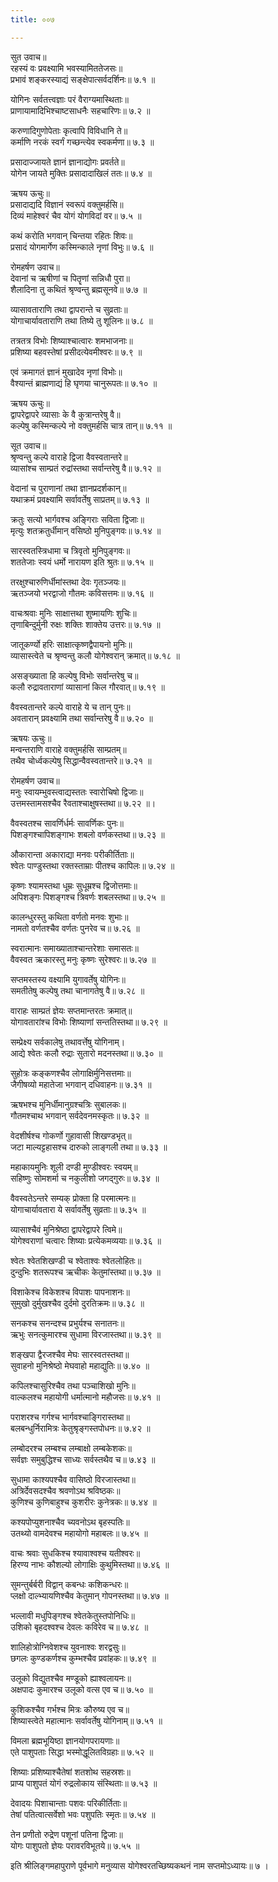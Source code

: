 ```yaml
---
title: ००७

---
```

सुत उवाच॥  
रहस्यं वः प्रवक्ष्यामि भवस्यामिततेजसः॥  
प्रभावं शङ्करस्याद्यं सङ्क्षेपात्सर्वदर्शिनः॥ ७.१ ॥  
  
योगिनः सर्वतत्त्वज्ञाः परं वैराग्यमास्थिताः॥  
प्राणायामादिभिश्चाष्टसाधनैः सहचारिणः॥ ७.२ ॥  
  
करुणादिगुणोपेताः कृत्वापि विविधानि ते॥  
कर्माणि नरकं स्वर्गं गच्छन्त्येव स्वकर्मणा॥ ७.३ ॥  
  
प्रसादाज्जायते ज्ञानं ज्ञानाद्योगः प्रवर्तते॥  
योगेन जायते मुक्तिः प्रसादादाखिलं ततः॥ ७.४ ॥  
  
ऋषय ऊचुः॥  
प्रसादाद्यदि विज्ञानं स्वरूपं वक्तुमर्हसि॥  
दिव्यं माहेश्वरं चैव योगं योगविदां वर॥ ७.५ ॥  
  
कथं करोति भगवान् चिन्तया रहितः शिवः॥  
प्रसादं योगमार्गेण कस्मिन्काले नृणां विभुः॥ ७.६ ॥  
  
रोमहर्षण उवाच॥  
देवानां च ऋषीणां च पितॄणां सन्निधौ पुरा॥  
शैलादिना तु कथितं श्रृण्वन्तु ब्रह्मसूनवे॥ ७.७ ॥  
  
व्यासावताराणि तथा द्वापरान्ते च सुव्रताः॥  
योगाचार्यावताराणि तथा तिष्ये तु शूलिनः॥ ७.८ ॥  
  
तत्रतत्र विभोः शिष्याश्चात्वारः शमभाजनाः॥  
प्रशिष्या बहवस्तेषां प्रसीदत्येवमीश्वरः॥ ७.९ ॥  
  
एवं क्रमागतं ज्ञानं मुखादेव नृणां विभोः॥  
वैश्यान्तं ब्राह्मणाद्यं हि घृणया चानुरूपतः॥ ७.१० ॥  
  
ऋषय ऊचुः॥  
द्वापरेद्वापरे व्यासाः के वै कुत्रान्तरेषु वै॥  
कल्पेषु कस्मिन्कल्पे नो वक्तुमर्हसि चात्र तान्॥ ७.११ ॥  
  
सूत उवाच॥  
श्रृण्वन्तु कल्पे वाराहे द्विजा वैवस्वतान्तरे॥  
व्यासांश्च साम्प्रतं रुद्रांस्तथा सर्वान्तरेषु वै॥ ७.१२ ॥  
  
वेदानां च पुराणानां तथा ज्ञानप्रदर्शकान्॥  
यथाक्रमं प्रवक्ष्यामि सर्वावर्तेषु साप्रतम्॥ ७.१३ ॥  
  
क्रतुः सत्यो भार्गवश्च अङ्गिराः सविता द्विजाः॥  
मृत्युः शतक्रतुर्धीमान् वसिष्ठो मुनिपुङ्गवः॥ ७.१४ ॥  
  
सारस्वतस्त्रिधामा च त्रिवृतो मुनिपुङ्गवः॥  
शततेजाः स्वयं धर्मो नारायण इति श्रुतः॥ ७.१५ ॥  
  
तरक्षुश्चारुणिर्धीमांस्तथा देवः गृतञ्जयः॥  
ऋतञ्जयो भरद्वाजो गौतमः कविसत्तमः॥ ७.१६ ॥  
  
वाचःश्रवाः मुनिः साक्षात्तथा शुष्मायणिः शुचिः॥  
तृणाबिन्दुर्मुनी रुक्षः शक्तिः शाक्तेय उत्तरः॥ ७.१७ ॥  
  
जातूकर्ण्यो हरिः साक्षात्कृष्णद्वैपायनो मुनिः॥  
व्यासास्त्वेते च श्रृण्वन्तु कलौ योगेश्वरान् क्रमात्॥ ७.१८ ॥  
  
असङ्ख्याता हि कल्पेषु विभोः सर्वान्तरेषु च॥  
कलौ रुद्रावताराणां व्यासानां किल गौरवात्॥ ७.१९ ॥  
  
वैवस्वतान्तरे कल्पे वाराहे ये च तान् पुनः॥  
अवतारान् प्रवक्ष्यामि तथा सर्वान्तरेषु वै॥ ७.२० ॥  
  
ऋषयः ऊचुः॥  
मन्वन्तराणि वाराहे वक्तुमर्हसि साम्प्रतम्॥  
तथैव चोर्ध्वकल्पेषु सिद्धान्वैवस्वतान्तरे॥ ७.२१ ॥  
  
रोमहर्षण उवाच॥  
मनुः स्वायम्भुवस्त्वाद्यस्ततः स्वारोचिषो द्विजाः॥  
उत्तमस्तामसश्चैव रैवताश्चाक्षुषस्तथा॥ ७.२२ ॥।  
  
वैवस्वतश्च सावर्णिर्धर्मः सावर्णिकः पुनः॥  
पिशङ्गश्चापिशङ्गाभः शबलो वर्णकस्तथा॥ ७.२३ ॥  
  
औकारान्ता अकाराद्या मनवः परीकीर्तिताः॥  
श्वेतः पाण्डुस्तथा रक्तस्ताम्राः पीतश्च कापिलः॥ ७.२४ ॥  
  
कृष्णः श्यामस्तथा धूम्रः सुधूम्रश्च द्विजोत्तमाः॥  
अपिशङ्गः पिशङ्गश्च त्रिवर्णः शबलस्तथा॥ ७.२५ ॥  
  
कालन्धुरस्तु कथिता वर्णतो मनवः शुभाः॥  
नामतो वर्णतश्चैव वर्णतः पुनरेव च॥ ७.२६ ॥  
  
स्वरात्मानः समाख्याताश्चान्तरेशाः समासतः॥  
वैवस्वत ऋकारस्तु मनुः कृष्णः सुरेश्वरः॥ ७.२७ ॥  
  
सप्तमस्तस्य वक्ष्यामि युगावर्तेषु योगिनः॥  
समतीतेषु कल्पेषु तथा चानागतेषु वै॥ ७.२८ ॥  
  
वाराहः साम्प्रतं ज्ञेयः सप्तमान्तरतः क्रमात्॥  
योगावतारांश्च विभोः शिष्याणां सन्ततिस्तथा॥ ७.२९ ॥  
  
सम्प्रेक्ष्य सर्वकालेषु तथावर्त्तेषु योगिनाम्।  
आद्ये श्वेतः कलौ रुद्राः सुतारो मदनस्तथा॥ ७.३० ॥  
  
सुहोत्रः कङ्कणश्चैव लोगाक्षिर्मुनिसत्तमाः॥  
जैगीषव्यो महातेजा भगवान् दधिवाहनः॥ ७.३१ ॥  
  
ऋषभश्च मुनिर्धीमानुग्रश्चत्रिः सुबालकः॥  
गौतमश्चाथ भगवान् सर्वदेवनमस्कृतः॥ ७.३२ ॥  
  
वेदशीर्षश्च गोकर्णो गुहावासी शिखण्डभृत्॥  
जटा माल्यट्टहासश्च दारुको लाङ्गली तथा॥ ७.३३ ॥  
  
महाकायमुनिः शूली दण्डी मुण्डीश्वरः स्वयम्॥  
सहिष्णुः सोमशर्मा च नकुलीशो जगद्गुरुः॥ ७.३४ ॥  
  
वैवस्वतेऽन्तरे सम्यक् प्रोक्ता हि परमात्मनः॥  
योगाचार्यावतारा ये सर्वावर्तेषु सुव्रताः॥ ७.३५ ॥  
  
व्यासाश्चैवं मुनिश्रेष्ठा द्वापरेद्वापरे त्विमे॥  
योगेश्वराणां चत्वारः शिष्याः प्रत्येकमव्ययाः॥ ७.३६ ॥  
  
श्वेतः श्वेतशिखण्डी च श्वेताश्वः श्वेतलोहितः॥  
दुन्दुभिः शतरूपश्च ऋचीकः केतुमांस्तथा॥ ७.३७ ॥  
  
विशाकेश्च विकेशश्च विपाशः पापनाशनः॥  
सुमुखो दुर्मुखश्चैव दुर्दमो दुरतिक्रमः॥ ७.३८ ॥  
  
सनकश्च सनन्दश्च प्रभुर्यश्च सनातनः॥  
ऋभुः सनत्कुमारश्च सुधामा विरजास्तथा॥ ७.३९ ॥  
  
शङ्खपा द्वैरजश्चैव मेघः सारस्वतस्तथा॥  
सुवाहनो मुनिश्रेष्ठो मेघवाहो महाद्युतिः॥ ७.४० ॥  
  
कपिलश्चासुरिश्चैव तथा पञ्चाशिखो मुनिः॥  
वाल्कलश्च महायोगी धर्मात्मानो महौजसः॥ ७.४१ ॥  
  
पराशरश्च गर्गश्च भार्गवश्चाङ्गिरास्तथा॥  
बलबन्धुर्निरामित्रः केतुश्रृङ्गस्तपोधनः॥ ७.४२ ॥  
  
लम्बोदरश्च लम्बश्च लम्बाक्षो लम्बकेशकः॥  
सर्वज्ञः समुबुद्धिश्च साध्यः सर्वस्तथैव च॥ ७.४३ ॥  
  
सुधामा काश्यपश्चैव वासिष्ठो विरजास्तथा॥  
अत्रिर्देवसदश्चैव श्रवणोऽथ श्रविष्ठकः॥  
कुणिश्च कुणिबाहुश्च कुशरीरः कुनेत्रकः॥ ७.४४ ॥  
  
कश्यपोप्युशनाश्चैव च्यवनोऽथ बृहस्पतिः॥  
उतथ्यो वामदेवश्च महायोगो महाबलः॥ ७.४५ ॥  
  
वाचः श्रवाः सुधकिश्च श्यावाश्वश्च यतीश्वरः॥  
हिरण्य नाभः कौशल्यो लोगाक्षिः कुथुमिस्तथा॥ ७.४६ ॥  
  
सुमन्तुर्बर्बरी विद्वान् कबन्धः कशिकन्धरः॥  
प्लक्षो दाल्भ्यायणिश्चैव केतुमान् गोपनस्तथा॥ ७.४७ ॥  
  
भल्लावी मधुपिङ्गश्च श्वेतकेतुस्तपोनिधिः॥  
उशिको बृहदश्वश्च देवलः कविरेव च॥ ७.४८ ॥  
  
शालिहोत्रोग्निवेशश्च युवनाश्वः शरद्वसुः॥  
छगलः कुण्डकर्णश्च कुम्भश्चैव प्रवांहकः॥ ७.४९ ॥  
  
उलूको विद्युतश्चैव मण्डूको ह्याश्वलायनः॥  
अक्षपादः कुमारश्च उलूको वत्स एव च॥ ७.५० ॥  
  
कुशिकश्चैव गर्भश्च मित्रः कौरुष्य एव च॥  
शिष्यास्त्वेते महात्मानः सर्वावर्तेषु योगिनाम्॥ ७.५१ ॥  
  
विमला ब्रह्मभूयिष्ठा ज्ञानयोगपरायणाः॥  
एते पाशुपताः सिद्धा भस्मोद्धूलितविग्रहाः॥ ७.५२ ॥  
  
शिष्याः प्रशिष्याश्चैतेषां शतशोथ सहस्रशः॥  
प्राप्य पाशुपतं योगं रुद्रलोकाय संस्थिताः॥ ७.५३ ॥  
  
देवादयः पिशाचान्ताः पशवः परिकीर्तिताः॥  
तेषां पतित्वात्सर्वेशो भवः पशुपतिः स्मृतः॥ ७.५४ ॥  
  
तेन प्रणीतो रुद्रेण पशूनां पतिना द्विजाः॥  
योगः पाशुपतो ज्ञेयः परावरविभूतये॥ ७.५५ ॥  
  
इति श्रीलिङ्गमहापुराणे पूर्वभागे मनुव्यास योगेश्वरतच्छिष्यकथनं नाम सप्तमोऽध्यायः॥ ७ ।